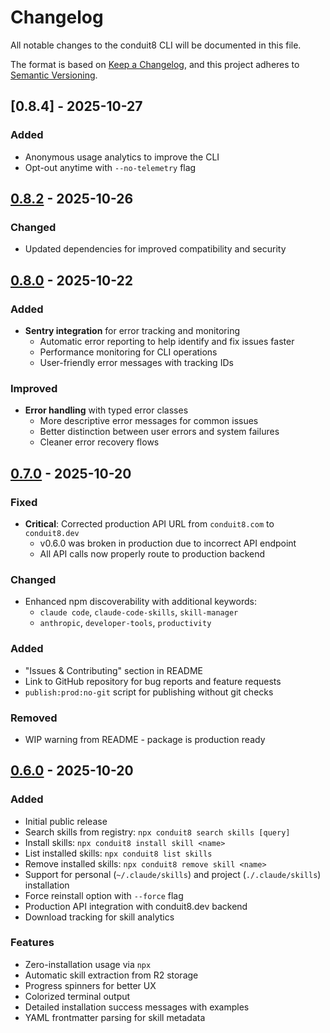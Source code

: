 # Changelog

All notable changes to the conduit8 CLI will be documented in this file.

The format is based on [Keep a Changelog](https://keepachangelog.com/en/1.0.0/),
and this project adheres to [Semantic Versioning](https://semver.org/spec/v2.0.0.html).

## [0.8.4] - 2025-10-27

### Added
- Anonymous usage analytics to improve the CLI
- Opt-out anytime with `--no-telemetry` flag

## [0.8.2] - 2025-10-26

### Changed
- Updated dependencies for improved compatibility and security

## [0.8.0] - 2025-10-22

### Added
- **Sentry integration** for error tracking and monitoring
  - Automatic error reporting to help identify and fix issues faster
  - Performance monitoring for CLI operations
  - User-friendly error messages with tracking IDs

### Improved
- **Error handling** with typed error classes
  - More descriptive error messages for common issues
  - Better distinction between user errors and system failures
  - Cleaner error recovery flows

## [0.7.0] - 2025-10-20

### Fixed
- **Critical**: Corrected production API URL from `conduit8.com` to `conduit8.dev`
  - v0.6.0 was broken in production due to incorrect API endpoint
  - All API calls now properly route to production backend

### Changed
- Enhanced npm discoverability with additional keywords:
  - `claude code`, `claude-code-skills`, `skill-manager`
  - `anthropic`, `developer-tools`, `productivity`

### Added
- "Issues & Contributing" section in README
- Link to GitHub repository for bug reports and feature requests
- `publish:prod:no-git` script for publishing without git checks

### Removed
- WIP warning from README - package is production ready

## [0.6.0] - 2025-10-20

### Added
- Initial public release
- Search skills from registry: `npx conduit8 search skills [query]`
- Install skills: `npx conduit8 install skill <name>`
- List installed skills: `npx conduit8 list skills`
- Remove installed skills: `npx conduit8 remove skill <name>`
- Support for personal (`~/.claude/skills`) and project (`./.claude/skills`) installation
- Force reinstall option with `--force` flag
- Production API integration with conduit8.dev backend
- Download tracking for skill analytics

### Features
- Zero-installation usage via `npx`
- Automatic skill extraction from R2 storage
- Progress spinners for better UX
- Colorized terminal output
- Detailed installation success messages with examples
- YAML frontmatter parsing for skill metadata

[0.8.2]: https://github.com/conduit8/conduit8/compare/cli-v0.8.0...cli-v0.8.2
[0.8.0]: https://github.com/conduit8/conduit8/compare/cli-v0.7.0...cli-v0.8.0
[0.7.0]: https://github.com/conduit8/conduit8/compare/cli-v0.6.0...cli-v0.7.0
[0.6.0]: https://github.com/conduit8/conduit8/releases/tag/cli-v0.6.0
